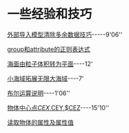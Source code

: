 # 一些经验和技巧

[外部导入模型清除多余数据技巧](https://www.bilibili.com/video/av57753966)-----9'06''

[group和attribute的正则表达式](https://zhuanlan.zhihu.com/p/80050303)

[海面由粒子体积转为平面](https://vod1.yiihuu.com/vod/video_mp4/6598/f56875a6f17c109e15d1f4fc9f0171fd-sd-130484.mp4?pid=1572834106552X1465002)----12'

[小海域拓展无限大海域](https://www.bilibili.com/video/av40309512)----7'

[布尔运算说明](https://www.bilibili.com/video/av67141329)----1'06''

[物体中心点$CEX,$CEY,$CEZ](https://www.bilibili.com/video/av67240826)----15'10''

[读取物体的属性及属性值](https://zhuanlan.zhihu.com/p/79783942)
